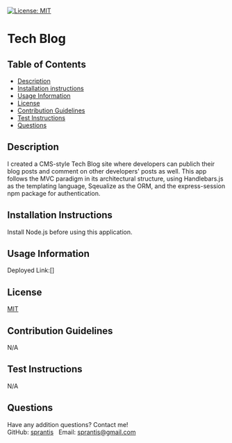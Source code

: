 [![License: MIT](https://img.shields.io/badge/License-MIT-yellow.svg)](https://opensource.org/licenses/MIT)

# Tech Blog

## Table of Contents
* [Description](#description)
* [Installation instructions](#installation-instructions)
* [Usage Information](#usage-information)
* [License](#license)
* [Contribution Guidelines](#contribution-guidelines)
* [Test Instructions](#test-instructions)
* [Questions](#questions)

## Description
I created a CMS-style Tech Blog site where developers can publich their blog posts and comment on other developers' posts as well. This app follows the MVC paradigm in its architectural structure, using Handlebars.js as the templating language, Sqeualize as the ORM, and the express-session npm package for authentication.
## Installation Instructions
Install Node.js before using this application.

## Usage Information
Deployed Link:[]

## License
[MIT](https://opensource.org/licenses/MIT)

## Contribution Guidelines
N/A

## Test Instructions
N/A

## Questions
Have any addition questions? Contact me!
&nbsp;  
GitHub: [sprantis](https://github.com/sprantis)
&nbsp;
Email: sprantis@gmail.com